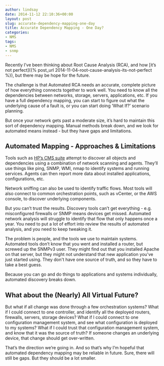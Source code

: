 ```yaml
---
author: lindsay
date: 2014-11-12 22:10:36+00:00
layout: post
slug: accurate-dependency-mapping-one-day
title: Accurate Dependency Mapping - One Day?
categories:
- NMS
tags:
- NMS
- snmp
---
```


Recently I’ve been thinking about Root Cause Analysis (RCA), and how [it’s not perfect]({% post_url 2014-11-04-root-cause-analysis-its-not-perfect %}), but there may be hope for the future.

The challenge is that Automated RCA needs an accurate, complete picture of how everything connects together to work well. You need to know all the dependencies between networks, storage, servers, applications, etc. If you have a full dependency mapping, you can start to figure out what the underlying cause of a fault is, or you can start doing ‘What If?’ scenario planning.

But once your network gets past a moderate size, it’s hard to maintain this sort of dependency mapping. Manual methods break down, and we look for automated means instead - but they have gaps and limitations.


## Automated Mapping - Approaches & Limitations


Tools such as [HP’s CMS suite](http://www8.hp.com/nz/en/software-solutions/configuration-management-system-database/) attempt to discover all objects and dependencies using a combination of network scanning and agents. They’ll use things like ping, SNMP, WMI, nmap to identify systems and running services. Agents can then report more data about installed applications, configurations, etc.

Network sniffing can also be used to identify traffic flows. Most tools will also connect to common orchestration points, such as vCenter, or the AWS console, to discover underlying components.

But you can’t trust the results. Discovery tools can’t get everything - e.g. misconfigured firewalls or SNMP means devices get missed. Automated network analysis will struggle to identify that flow that only happens once a year. You need to put a lot of effort into review the results of automated analysis, and you need to keep tweaking it.

The problem is people, and the tools we use to maintain systems. Automated tools don’t know that you went and installed a router, but screwed up the SNMPv3 user. They might find out that you installed Apache on that server, but they might not understand that new application you've just started using. They don't have one source of truth, and so they have to take a best guess.

Because you can go and do things to applications and systems individually, automated discovery breaks down.


## What about the (Nearly) All Virtual Future?


But what if all change was done through a few orchestration systems? What if I could connect to one controller, and identify all the deployed routers, firewalls, servers, storage devices? What if I could connect to one configuration management system, and see what configuration is deployed to my systems? What if I could trust that configuration management system, and know that it was the source of truth? If someone changes an underlying device, that change should get over-written.

That’s the direction we’re going in. And so that’s why I’m hopeful that automated dependency mapping may be reliable in future. Sure, there will still be gaps. But they should be a lot smaller.
